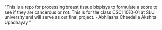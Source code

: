 "This is a repo for processing breast tissue biopisys to formulate a score to see if they are cancerous or not. This is for the class CSCI 1070-01 at SLU university 
and will serve as our final project. - Abhilasha Cheedella  Akshita Upadhayay "

